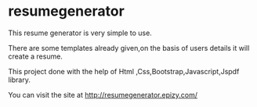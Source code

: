 # resumegenerator
This resume generator is very simple to use.

There are some templates already given,on the basis of users details it will create a resume.

This project done with the help of Html ,Css,Bootstrap,Javascript,Jspdf library.

You can visit the site at http://resumegenerator.epizy.com/
